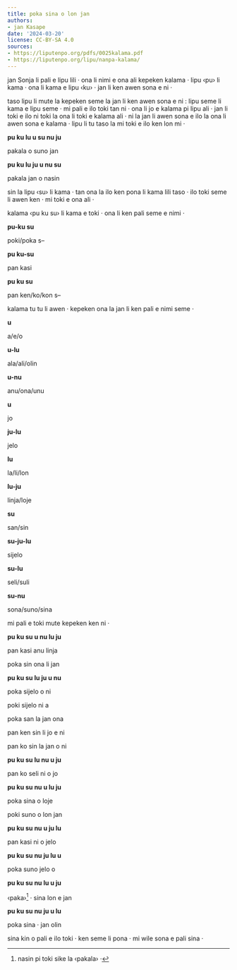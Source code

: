 ```yaml
---
title: poka sina o lon jan
authors:
- jan Kasape
date: '2024-03-20'
license: CC-BY-SA 4.0
sources:
- https://liputenpo.org/pdfs/0025kalama.pdf
- https://liputenpo.org/lipu/nanpa-kalama/
---
```


jan Sonja li pali e lipu lili · ona li nimi e ona ali kepeken kalama · lipu ‹pu› li kama · ona li kama e lipu ‹ku› · jan li ken awen sona e ni ·

taso lipu li mute la kepeken seme la jan li ken awen sona e ni : lipu seme li kama e lipu seme · mi pali e ilo toki tan ni · ona li jo e kalama pi lipu ali · jan li toki e ilo ni toki la ona li toki e kalama ali · ni la jan li awen sona e ilo la ona li awen sona e kalama · lipu li tu taso la mi toki e ilo ken lon mi ·

**pu ku lu u su nu ju**

pakala o suno jan

**pu ku lu ju u nu su**

pakala jan o nasin

sin la lipu ‹su› li kama · tan ona la ilo ken pona li kama lili taso · ilo toki seme li awen ken · mi toki e ona ali ·

kalama ‹pu ku su› li kama e toki · ona li ken pali seme e nimi ·

**pu-ku su**

poki/poka s–

**pu ku-su**

pan kasi

**pu ku su**

pan ken/ko/kon s–

kalama tu tu li awen · kepeken ona la jan li ken pali e nimi seme ·

**u**

a/e/o

**u-lu**

ala/ali/olin

**u-nu**

anu/ona/unu

**u**

jo

**ju-lu**

jelo

**lu**

la/li/lon

**lu-ju**

linja/loje

**su**

san/sin

**su-ju-lu**

sijelo

**su-lu**

seli/suli

**su-nu**

sona/suno/sina

mi pali e toki mute kepeken ken ni ·

**pu ku su u nu lu ju**

pan kasi anu linja

poka sin ona li jan

**pu ku su lu ju u nu**

poka sijelo o ni

poki sijelo ni a

poka san la jan ona

pan ken sin li jo e ni

pan ko sin la jan o ni

**pu ku su lu nu u ju**

pan ko seli ni o jo

**pu ku su nu u lu ju**

poka sina o loje

poki suno o lon jan

**pu ku su nu u ju lu**

pan kasi ni o jelo

**pu ku su nu ju lu u**

poka suno jelo o

**pu ku su nu lu u ju**

‹paka›[^1] · sina lon e jan

**pu ku su nu ju u lu**

poka sina · jan olin

sina kin o pali e ilo toki · ken seme li pona · mi wile sona e pali sina ·

[^1]: nasin pi toki sike la ‹pakala› ·